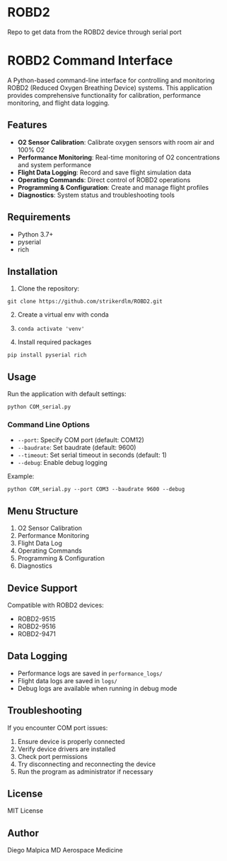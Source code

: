 # ROBD2
Repo to get data from the ROBD2 device through serial port

# ROBD2 Command Interface

A Python-based command-line interface for controlling and monitoring ROBD2 (Reduced Oxygen Breathing Device) systems. This application provides comprehensive functionality for calibration, performance monitoring, and flight data logging.

## Features

- **O2 Sensor Calibration**: Calibrate oxygen sensors with room air and 100% O2
- **Performance Monitoring**: Real-time monitoring of O2 concentrations and system performance
- **Flight Data Logging**: Record and save flight simulation data
- **Operating Commands**: Direct control of ROBD2 operations
- **Programming & Configuration**: Create and manage flight profiles
- **Diagnostics**: System status and troubleshooting tools

## Requirements

- Python 3.7+
- pyserial
- rich

## Installation

1. Clone the repository:

`git clone https://github.com/strikerdlm/ROBD2.git`

2. Create a virtual env with conda

3. `conda activate 'venv'`

4. Install required packages

`pip install pyserial rich`


## Usage

Run the application with default settings:

`python COM_serial.py`


### Command Line Options

- `--port`: Specify COM port (default: COM12)
- `--baudrate`: Set baudrate (default: 9600)
- `--timeout`: Set serial timeout in seconds (default: 1)
- `--debug`: Enable debug logging

Example:

`python COM_serial.py --port COM3 --baudrate 9600 --debug`


## Menu Structure

1. O2 Sensor Calibration
2. Performance Monitoring
3. Flight Data Log
4. Operating Commands
5. Programming & Configuration
6. Diagnostics

## Device Support

Compatible with ROBD2 devices:
- ROBD2-9515
- ROBD2-9516
- ROBD2-9471

## Data Logging

- Performance logs are saved in `performance_logs/`
- Flight data logs are saved in `logs/`
- Debug logs are available when running in debug mode

## Troubleshooting

If you encounter COM port issues:
1. Ensure device is properly connected
2. Verify device drivers are installed
3. Check port permissions
4. Try disconnecting and reconnecting the device
5. Run the program as administrator if necessary

## License

MIT License

## Author

Diego Malpica MD
Aerospace Medicine
